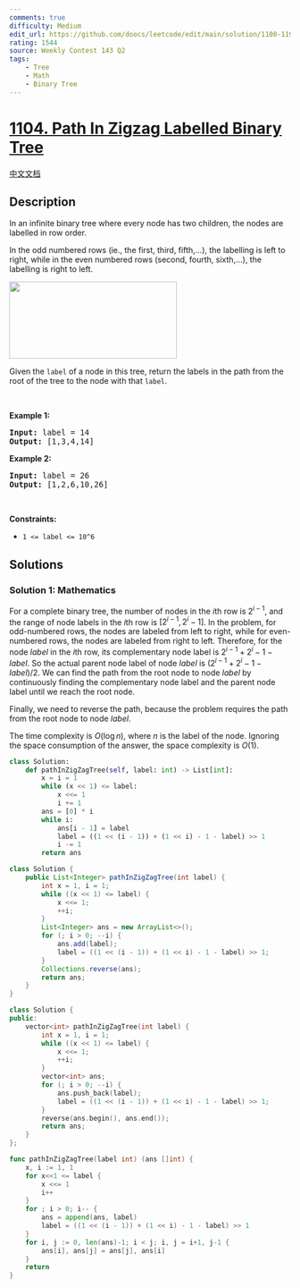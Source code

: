```yaml
---
comments: true
difficulty: Medium
edit_url: https://github.com/doocs/leetcode/edit/main/solution/1100-1199/1104.Path%20In%20Zigzag%20Labelled%20Binary%20Tree/README_EN.md
rating: 1544
source: Weekly Contest 143 Q2
tags:
    - Tree
    - Math
    - Binary Tree
---
```


<!-- problem:start -->

# [1104. Path In Zigzag Labelled Binary Tree](https://leetcode.com/problems/path-in-zigzag-labelled-binary-tree)

[中文文档](/solution/1100-1199/1104.Path%20In%20Zigzag%20Labelled%20Binary%20Tree/README.md)

## Description

<p>In an infinite binary tree where every node has two children, the nodes are labelled in row order.</p>

<p>In the odd numbered rows (ie., the first, third, fifth,...), the labelling is left to right, while in the even numbered rows (second, fourth, sixth,...), the labelling is right to left.</p>

<p><img alt="" src="https://fastly.jsdelivr.net/gh/doocs/leetcode@main/solution/1100-1199/1104.Path%20In%20Zigzag%20Labelled%20Binary%20Tree/images/tree.png" style="width: 300px; height: 138px;" /></p>

<p>Given the <code>label</code> of a node in this tree, return the labels in the path from the root of the tree to the&nbsp;node with that <code>label</code>.</p>

<p>&nbsp;</p>
<p><strong class="example">Example 1:</strong></p>

<pre>
<strong>Input:</strong> label = 14
<strong>Output:</strong> [1,3,4,14]
</pre>

<p><strong class="example">Example 2:</strong></p>

<pre>
<strong>Input:</strong> label = 26
<strong>Output:</strong> [1,2,6,10,26]
</pre>

<p>&nbsp;</p>
<p><strong>Constraints:</strong></p>

<ul>
	<li><code>1 &lt;= label &lt;= 10^6</code></li>
</ul>

## Solutions

<!-- solution:start -->

### Solution 1: Mathematics

For a complete binary tree, the number of nodes in the $i$th row is $2^{i-1}$, and the range of node labels in the $i$th row is $[2^{i-1}, 2^i - 1]$. In the problem, for odd-numbered rows, the nodes are labeled from left to right, while for even-numbered rows, the nodes are labeled from right to left. Therefore, for the node $label$ in the $i$th row, its complementary node label is $2^{i-1} + 2^i - 1 - label$. So the actual parent node label of node $label$ is $(2^{i-1} + 2^i - 1 - label) / 2$. We can find the path from the root node to node $label$ by continuously finding the complementary node label and the parent node label until we reach the root node.

Finally, we need to reverse the path, because the problem requires the path from the root node to node $label$.

The time complexity is $O(\log n)$, where $n$ is the label of the node. Ignoring the space consumption of the answer, the space complexity is $O(1)$.

<!-- tabs:start -->

```python
class Solution:
    def pathInZigZagTree(self, label: int) -> List[int]:
        x = i = 1
        while (x << 1) <= label:
            x <<= 1
            i += 1
        ans = [0] * i
        while i:
            ans[i - 1] = label
            label = ((1 << (i - 1)) + (1 << i) - 1 - label) >> 1
            i -= 1
        return ans
```

```java
class Solution {
    public List<Integer> pathInZigZagTree(int label) {
        int x = 1, i = 1;
        while ((x << 1) <= label) {
            x <<= 1;
            ++i;
        }
        List<Integer> ans = new ArrayList<>();
        for (; i > 0; --i) {
            ans.add(label);
            label = ((1 << (i - 1)) + (1 << i) - 1 - label) >> 1;
        }
        Collections.reverse(ans);
        return ans;
    }
}
```

```cpp
class Solution {
public:
    vector<int> pathInZigZagTree(int label) {
        int x = 1, i = 1;
        while ((x << 1) <= label) {
            x <<= 1;
            ++i;
        }
        vector<int> ans;
        for (; i > 0; --i) {
            ans.push_back(label);
            label = ((1 << (i - 1)) + (1 << i) - 1 - label) >> 1;
        }
        reverse(ans.begin(), ans.end());
        return ans;
    }
};
```

```go
func pathInZigZagTree(label int) (ans []int) {
	x, i := 1, 1
	for x<<1 <= label {
		x <<= 1
		i++
	}
	for ; i > 0; i-- {
		ans = append(ans, label)
		label = ((1 << (i - 1)) + (1 << i) - 1 - label) >> 1
	}
	for i, j := 0, len(ans)-1; i < j; i, j = i+1, j-1 {
		ans[i], ans[j] = ans[j], ans[i]
	}
	return
}
```

<!-- tabs:end -->

<!-- solution:end -->

<!-- problem:end -->

